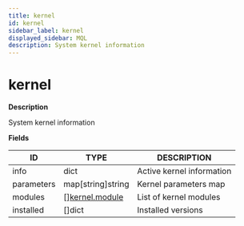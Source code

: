 ```yaml
---
title: kernel
id: kernel
sidebar_label: kernel
displayed_sidebar: MQL
description: System kernel information
---
```


# kernel

**Description**

System kernel information

**Fields**

| ID         | TYPE                                        | DESCRIPTION               |
| ---------- | ------------------------------------------- | ------------------------- |
| info       | dict                                        | Active kernel information |
| parameters | map[string]string                           | Kernel parameters map     |
| modules    | &#91;&#93;[kernel.module](kernel.module.md) | List of kernel modules    |
| installed  | &#91;&#93;dict                              | Installed versions        |
